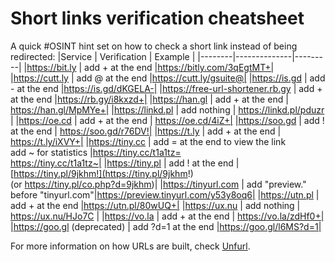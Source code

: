 # Short links verification cheatsheet

A quick #OSINT hint set on how to check a short link instead of being redirected:
|Service | Verification | Example |
|--------|--------------|---------|
|https://bit.ly  | add + at the end |https://bitly.com/3qEgtMT+|
|https://cutt.ly | add @ at the end |https://cutt.ly/gsuite@|
|https://is.gd | add - at the end |https://is.gd/dKGELA-|
|https://free-url-shortener.rb.gy | add + at the end |https://rb.gy/i8kxzd+|
|https://han.gl | add + at the end | https://han.gl/MpMYe+|
|https://linkd.pl | add nothing | https://linkd.pl/pduzr |
|https://oe.cd | add + at the end | https://oe.cd/4iZ+|
|https://soo.gd | add ! at the end | https://soo.gd/r76DV!|
|https://t.ly | add + at the end | https://t.ly/iXVY+|
|https://tiny.cc | add = at the end to view the link<br />add ~ for statistics |https://tiny.cc/t1a1tz=<br />https://tiny.cc/t1a1tz~|
|https://tiny.pl | add ! at the end |[https://tiny.pl/9jkhm!](https://tiny.pl/9jkhm!) <br />(or https://tiny.pl/co.php?d=9jkhm)|
|https://tinyurl.com | add "preview." before "tinyurl.com"|https://preview.tinyurl.com/y53y8oq6|
|https://utn.pl | add + at the end |https://utn.pl/80wUQ+|
|https://ux.nu | add nothing | https://ux.nu/HJo7C |
|https://vo.la | add + at the end | https://vo.la/zdHf0+|
|https://goo.gl (deprecated) | add ?d=1 at the end |https://goo.gl/l6MS?d=1|

For more information on how URLs are built, check [Unfurl](https://dfir.blog/unfurl).
